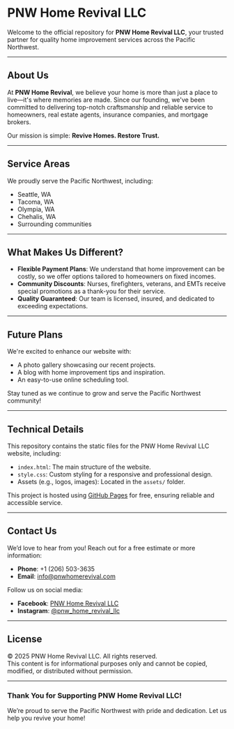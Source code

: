 # PNW Home Revival LLC

Welcome to the official repository for **PNW Home Revival LLC**, your trusted partner for quality home improvement services across the Pacific Northwest.

---

## About Us
At **PNW Home Revival**, we believe your home is more than just a place to live—it's where memories are made. Since our founding, we've been committed to delivering top-notch craftsmanship and reliable service to homeowners, real estate agents, insurance companies, and mortgage brokers.

Our mission is simple: **Revive Homes. Restore Trust.**

---

## Service Areas
We proudly serve the Pacific Northwest, including:
- Seattle, WA
- Tacoma, WA
- Olympia, WA
- Chehalis, WA
- Surrounding communities

---

## What Makes Us Different?
- **Flexible Payment Plans**: We understand that home improvement can be costly, so we offer options tailored to homeowners on fixed incomes.  
- **Community Discounts**: Nurses, firefighters, veterans, and EMTs receive special promotions as a thank-you for their service.  
- **Quality Guaranteed**: Our team is licensed, insured, and dedicated to exceeding expectations.

---

## Future Plans
We're excited to enhance our website with:
- A photo gallery showcasing our recent projects.
- A blog with home improvement tips and inspiration.
- An easy-to-use online scheduling tool.

Stay tuned as we continue to grow and serve the Pacific Northwest community!

---

## Technical Details
This repository contains the static files for the PNW Home Revival LLC website, including:
- `index.html`: The main structure of the website.
- `style.css`: Custom styling for a responsive and professional design.
- Assets (e.g., logos, images): Located in the `assets/` folder.

This project is hosted using [GitHub Pages](https://pages.github.com/) for free, ensuring reliable and accessible service.

---

## Contact Us
We’d love to hear from you! Reach out for a free estimate or more information:  
- **Phone**: +1 (206) 503-3635
- **Email**: info@pnwhomerevival.com  

Follow us on social media:  
- **Facebook**: [PNW Home Revival LLC](#)  
- **Instagram**: [@pnw_home_revival_llc](#)

---

## License
© 2025 PNW Home Revival LLC. All rights reserved.  
This content is for informational purposes only and cannot be copied, modified, or distributed without permission.

---

### Thank You for Supporting PNW Home Revival LLC!
We’re proud to serve the Pacific Northwest with pride and dedication. Let us help you revive your home!

